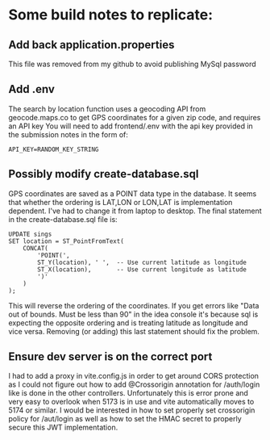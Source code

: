 # Some build notes to replicate:

## Add back application.properties

This file was removed from my github to avoid publishing MySql password

## Add .env

The search by location function uses a geocoding API from geocode.maps.co to get GPS coordinates for a given zip code, and requires an API key
You will need to add frontend/.env with the api key provided in the submission notes in the form of:

```
API_KEY=RANDOM_KEY_STRING
```

## Possibly modify create-database.sql

GPS coordinates are saved as a POINT data type in the database. It seems that whether the ordering is LAT,LON or
LON,LAT is implementation dependent. I've had to change it from laptop to desktop. The final statement 
in the create-database.sql file is:

```
UPDATE sings
SET location = ST_PointFromText(
    CONCAT(
        'POINT(',
        ST_Y(location), ' ',  -- Use current latitude as longitude
        ST_X(location),       -- Use current longitude as latitude
        ')'
    )
);

```

This will reverse the ordering of the coordinates. If you get errors like "Data out of bounds. Must be less than 90" in the idea console it's because 
sql is expecting the opposite ordering and is treating latitude as longitude and vice versa. Removing (or adding) this last statement should fix the  problem. 


## Ensure dev server is on the correct port

I had to add a proxy in vite.config.js in order to get around CORS protection as I could not figure out how to add @Crossorigin annotation 
for /auth/login like is done in the other controllers. Unfortunately this is error prone and very easy to overlook  when 5173 is in use and vite 
automatically moves to 5174 or similar. I would be interested in how to set properly set crossorigin policy for /aut/login as well as how to set the 
HMAC secret to properly secure this JWT implementation. 
